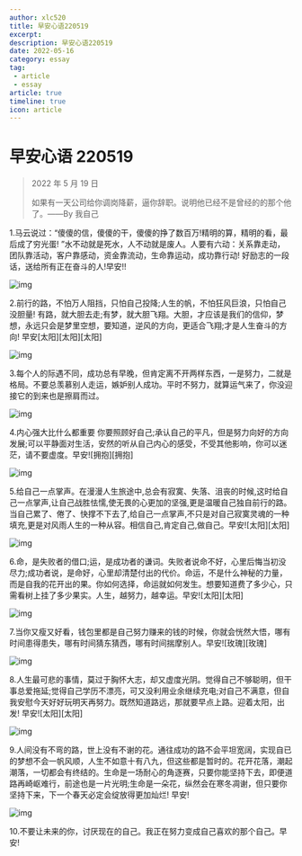 ```yaml
---
author: xlc520
title: 早安心语220519
excerpt: 
description: 早安心语220519
date: 2022-05-16
category: essay
tag: 
 - article
 - essay
article: true
timeline: true
icon: article
---
```


# 早安心语 220519

> 2022 年 5 月 19 日
>
> 如果有一天公司给你调岗降薪，逼你辞职。说明他已经不是曾经的的那个他了。——By 我自己

1.马云说过：“傻傻的信，傻傻的干，傻傻的挣了数百万!精明的算，精明的看，最后成了穷光蛋!
”水不动就是死水，人不动就是废人。人要有六动：关系靠走动，团队靠活动，客户靠感动，资金靠流动，生命靠运动，成功靠行动!
好励志的一段话，送给所有正在奋斗的人!早安!!

![img](http://img.mp.sohu.com/upload/20170531/ffd141fb79a44a75a2bc4e8dbdb7cd98_th.png)

2.前行的路，不怕万人阻挡，只怕自己投降;人生的帆，不怕狂风巨浪，只怕自己没胆量!
有路，就大胆去走;有梦，就大胆飞翔。大胆，才应该是我们的信仰，梦想，永远只会是梦里空想，要知道，逆风的方向，更适合飞翔;才是人生奋斗的方向!
早安[太阳][太阳][太阳]

![img](http://img.mp.sohu.com/upload/20170531/b4ad3110984c4562895e36a1bfbf9bf4_th.png)

3.每个人的际遇不同，成功总有早晚，但肯定离不开两样东西，一是努力，二就是格局。不要总羡慕别人走运，嫉妒别人成功。平时不努力，就算运气来了，你没迎接它的到来也是擦肩而过。

![img](http://img.mp.sohu.com/upload/20170531/e98a21bc3483488991655a9b89fba3cd_th.png)

4.内心强大比什么都重要
你要照顾好自己;承认自己的平凡，但是努力向好的方向发展;可以平静面对生活，安然的听从自己内心的感受，不受其他影响，你可以迷茫，请不要虚度。早安![拥抱][拥抱]

![img](http://img.mp.sohu.com/upload/20170531/2237eda2c3454edb9fa660ac0cd177a5_th.png)

5.给自己一点掌声。在漫漫人生旅途中,总会有寂寞、失落、沮丧的时候,这时给自己一点掌声,让自己战胜怯懦,使无畏的心更加的坚强,更是温暖自己独自前行的路。当自己累了、倦了、快撑不下去了,给自己一点掌声,不只是对自己寂寞灵魂的一种填充,更是对风雨人生的一种从容。相信自己,肯定自己,做自己。早安![太阳][太阳]

![img](http://img.mp.sohu.com/upload/20170531/414d97812cd848dba9f60102f0a6ec64_th.png)

6.命，是失败者的借口;运，是成功者的谦词。失败者说命不好，心里后悔当初没尽力;成功者说，是命好，心里却清楚付出的代价。命运，不是什么神秘的力量，而是自我的花开出的果。你如何选择，命运就如何发生。想要知道费了多少心，只需看树上挂了多少果实。人生，越努力，越幸运。早安![太阳][太阳]

![img](http://img.mp.sohu.com/upload/20170531/2981e2a7303f43d5b089d914c618b2eb_th.png)

7.当你又瘦又好看，钱包里都是自己努力赚来的钱的时候，你就会恍然大悟，哪有时间患得患失，哪有时间猜东猜西，哪有时间揣摩别人。早安![玫瑰][玫瑰]

![img](http://img.mp.sohu.com/upload/20170531/f9328d620b894c64aca03c6593458ac5_th.png)

8.人生最可悲的事情，莫过于胸怀大志，却又虚度光阴。觉得自己不够聪明，但干事总爱拖延;觉得自己学历不漂亮，可又没利用业余继续充电;对自己不满意，但自我安慰今天好好玩明天再努力。既然知道路远，那就要早点上路。迎着太阳，出发!
早安![太阳][太阳]

![img](http://img.mp.sohu.com/upload/20170531/49e9577183644a82a04b2421ef4047a1_th.png)

9.人间没有不弯的路，世上没有不谢的花。通往成功的路不会平坦宽阔，实现自已的梦想不会一帆风顺，人生不如意十有八九，但这些都是暂时的。花开花落，潮起潮落，一切都会有终结的。生命是一场耐心的角逐赛，只要你能坚持下去，即便道路再崎岖难行，前途也是一片光明;生命是一朵花，纵然会在寒冬凋谢，但只要你坚持下来，下一个春天必定会绽放得更加灿烂!
早安!

![img](http://img.mp.sohu.com/upload/20170531/e5e12be4674843768bbda9a96582b809_th.png)

10.不要让未来的你，讨厌现在的自己。我正在努力变成自己喜欢的那个自己。早安!

